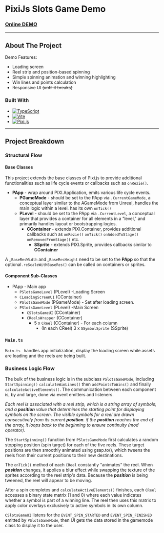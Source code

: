 # PixiJs Slots Game Demo

### [Online DEMO](https://pixi-slots-game-kodewerfers-projects.vercel.app/)

---

<!-- ABOUT THE PROJECT -->

## About The Project

Demo Features:

* Loading screen
* Reel strip and position-based spinning
* Simple spinning animation and winning highlighting
* Win lines and points calculation
* Responsive UI ~~(until it breaks)~~

### Built With

* [![TypeScript][typescript-badge]][typescript-url]
* [![Vite][vite-badge]][vite-url]
* [![Pixi.js][pixi-badge]][pixi-url]

---

## Project Breakdown

### Structural Flow

#### Base Classes

This project extends the base classes of Pixi.js to provide additional functionalities such as life cycle events or
callbacks such as `onRezie()`.

* **PApp** - wrap around PIXI.Application, emits various life cycle events.
    * **PGameMode** - should be set to the PApp via `.CurrentGameMode`, a conceptual layer similar to the AGameMode from
      Unreal, handles the main logic within a level. has its own `onTick()`
    * **PLevel** - should be set to the PApp via `.CurrentLevel`, a conceptual layer that provides a container for all
      elements in a "level," and primarily handles layout or bootstrapping logics.
        * **CContainer** - extends PIXI.Container, provides additional callbacks such as  `onRezie()` `onTick()`
          `onAddedToStage()` `onRemovedFromStage()` etc.
            * **SSprite** - extends PIXI.Sprite, provides callbacks similar to  **CContainer**

A _`BaseResWidth` and _`BaseResHeight` need to be set to the **PApp** so that the optional`.reScaleWithBaseRes()` can be
called on containers or sprites.

#### Component Sub-Classes

* PApp - Main app
    * `PSlotsGameLevel` (PLevel) -Loading Screen
    * `CLoadingScreenUI` (CContainer)
    * `PSlotsGameMode` (PGameMode) - Set after loading screen.
    * `PSlotsGameLevel` (PLevel) -Main Screen
        * `CSlotsGameUI` (CContainer)
        * `CReelsWrapper` (CContainer)
            * 5 x `CReel` (CContainer) - For each column
                * (In each CReel) 3 x `SSymbolSprite` (SSprite)

### `Main.ts`

`Main.ts ` handles app initialization, display the loading screen while assets are loading and the reels are being
built.

### Business Logic Flow

The bulk of the business logic is in the subclass `PSlotsGameMode`, including `StartSpinning()` `calculateWinLines()`
then `addPointsToWins()` and finally `calculateActiveElements()`. The communication between each component is, by and
large, done via event emitters and listeners.

_Each reel is associated with a reel strip, which is a string array of symbols; and a **_position_** value that
determines the starting point for displaying symbols on the screen. The visible symbols for a reel are drawn
consecutively from its
current **_position_**. if the **_position_** reaches the end of the array, it loops back to the beginning to ensure
continuity (mod operator)._

The `StartSpinning()` function from `PSlotsGameMode` first calculates a random stopping position (spin target) for each
of the five reels. These target positions are then smoothly animated using gsap.to(), which tweens the reels from their
current positions to their new destinations.

The `onTick()` method of each `CReel` constantly "animates" the reel. When _**position**_ changes, it applies a blur
effect while swapping the texture of the sprites according to the reel strip's data. Because the _**position**_ is being
tweened, the reel will appear to be moving.

After a spin completes and `calculateActiveElements()` finishes, each `CReel` accesses a binary state matrix (1 and 0)
where each value indicates whether a symbol is part of a winning line. The reel then uses this matrix to apply color
overlays exclusively to active symbols in its own column.

`CSlotsGameUI` listens for the `EVENT_SPIN_STARTED` and `EVENT_SPIN_FINISHED` emitted by `PSlotsGameMode`, then UI
gets the data stored in the gamemode class to display it to the user.


[typescript-badge]: https://img.shields.io/badge/TypeScript-3178C6?style=for-the-badge&logo=typescript&logoColor=white

[typescript-url]: https://www.typescriptlang.org/

[vite-badge]: https://img.shields.io/badge/Vite-B73BFE?style=for-the-badge&logo=vite&logoColor=FFD62E

[vite-url]: https://vitejs.dev/

[pixi-badge]: https://img.shields.io/badge/Pixi.js-22949b?style=for-the-badge&logo=pixi&logoColor=white

[pixi-url]: https://pixijs.com/